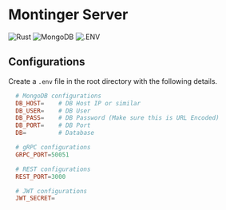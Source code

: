 # Montinger Server

![Rust](https://img.shields.io/badge/1.78.0-%23000000.svg?style=for-the-badge&logo=rust&logoColor=%23000000&label=Rust&labelColor=gray&color=%23000000)
![MongoDB](https://img.shields.io/badge/7.0.8-%2347A248.svg?style=for-the-badge&logo=mongodb&logoColor=%2347A248&label=MONGODB&labelColor=gray&color=%2347A248)
![.ENV](https://img.shields.io/badge/.env-%23ECD53F.svg?style=for-the-badge&logo=dotenv&logoColor=%23ECD53F&color=gray)

## Configurations

Create a `.env` file in the root directory with the following details.

```conf
  # MongoDB configurations
  DB_HOST=    # DB Host IP or similar
  DB_USER=    # DB User
  DB_PASS=    # DB Password (Make sure this is URL Encoded)
  DB_PORT=    # DB Port
  DB=         # Database

  # gRPC configurations
  GRPC_PORT=50051

  # REST configurations
  REST_PORT=3000

  # JWT configurations
  JWT_SECRET=
```